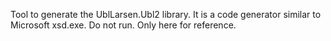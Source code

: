 Tool to generate the UblLarsen.Ubl2 library. It is a code generator similar to Microsoft xsd.exe. Do not run. Only here for reference.
